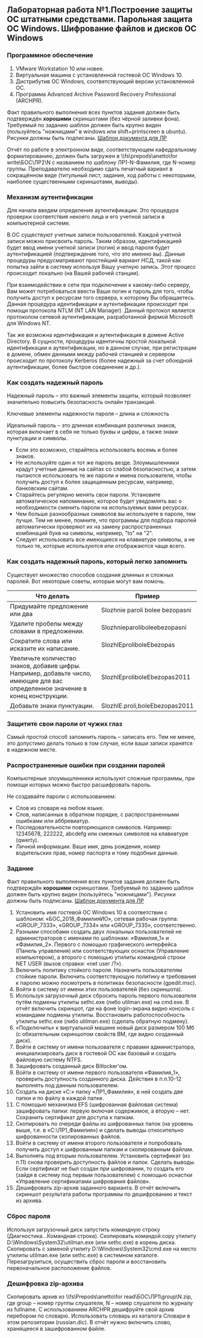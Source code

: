 ## Лабораторная работа №1.Построение защиты ОС штатными средствами. Парольная защита ОС Windows. Шифрование файлов и дисков ОС Windows

### Программное обеспечение
1.	VMware Workstation 10 или новее.
2.	Виртуальная машина с установленной гостевой ОС Windows 10.
3.	Дистрибутив ОС Windows, соответствующий версии установленной ОС.
4.	Программа Advanced Archive Password Recovery Professional (ARCHPR).

Факт правильного выполнения всех пунктов задания должен быть подтверждён **хорошими** скриншотами (без чёрной заливки фона). Требуемый по заданию шаблон должен быть крупно виден (пользуйтесь "ножницами" в windows или shift+printscreen в ubuntu). Рисунки должны быть подписаны. [Шаблон документа для ЛР](http://gitlab/anetto/wiki/wikis/%D1%88%D0%B0%D0%B1%D0%BB%D0%BE%D0%BD-%D0%B4%D0%BE%D0%BA%D1%83%D0%BC%D0%B5%D0%BD%D1%82%D0%BE%D0%B2)

Отчёт по работе в электронном виде, соответствующем кафедральному форматированию, должен быть загружен в \\\\fs\\prepods\\anetto\\for write\\БОС\\ЛР2\\N с названием по шаблону ЛР1-N-Фамилия, где N-номер группы. Преподавателю необходимо сдать печатный вариант в сокращённом виде (титульный лист, задание, ход работы с некоторыми, наиболее существенными скриншотами, выводы).

 

### Механизм аутентификации
Для начала введем определение аутентификации. Это процедура проверки соответствия некоего лица и его учетной записи в компьютерной системе.

В ОС существуют учетные записи пользователей. Каждой учетной записи можно присвоить пароль. Таким образом, идентификацией будет ввод имени учетной записи (логин) и ввод пароля будет аутентификацией (подтверждение того, что это именно вы). Данные процедуры предусматривают простейший вариант НСД, такой как попытка зайти в систему используя Вашу учетную запись. Этот процесс происходит локально (на Вашей рабочей станции).

При взаимодействии в сети при подключении к какому-либо серверу, Вам может потребоваться ввести Ваши логин и пароль для того, чтобы получить доступ к ресурсам того сервера, к которому Вы обращаетесь. Данная процедура идентификации и аутентификации происходит при помощи протокола NTLM (NT LAN Manager). Данный протокол является протоколом сетевой аутентификации, разработанной фирмой Microsoft для Windows NT.

Так же возможна идентификация и аутентификация в домене Active Directory. В сущности, процедуры идентичны простой локальной идентификации и аутентификации, но в данном случае, при регистрации в домене, обмен данными между рабочей станцией и сервером происходит по протоколу Kerberos (более надежный за счет обоюдной аутентификации, более быстрое соединение и др.).

### Как создать надежный пароль
Надежный пароль – это важный элементы защиты, который позволяет значительно повысить безопасность онлайн транзакций.

Ключевые элементы надежности пароля – длина и сложность

Идеальный пароль – это длинная комбинация различных знаков, которая включает в себя не только буквы и цифры, а также знаки пунктуации и символы.
* Если это возможно, старайтесь использовать восемь и более знаков.
* Не используйте один и тот же пароль везде. Злоумышленники крадут учетные данные на сайтах со слабой безопасностью, а затем пытаются использовать те же пароли и имена пользователя, чтобы получить доступ к более защищенным ресурсам, например, банковским сайтам.
* Старайтесь регулярно менять свои пароли. Установите автоматическое напоминание, которое будет уведомлять вас о необходимости сменить пароли на используемых вами ресурсах.
* Чем больше разнообразных символов вы используете в пароле, тем лучше. Тем не менее, помните, что программы для подбора паролей автоматически проверяют их на замену распространенных комбинаций букв на символы, например, "to" на "2".
* Следует использовать все имеющиеся на клавиатуре символы, а не только те, которые используются или отображаются чаще всего.

### Как создать надежный пароль, который легко запомнить
Существует множество способов создания длинных и сложных паролей. Вот некоторые советы, которые могут вам помочь.

|Что делать |	Пример |
|---------|---------|
|Придумайте предложение или два	|Slozhnie paroli bolee bezopasni|
|Удалите пробелы между словами в предложении.|	Slozhnieparoliboleebezopasni|
|Сократите слова или исказите их написание.|	SlozhIEproliboleEbezopas|
|Увеличьте количество знаков, добавив цифры. Например, добавьте число, имеющее для вас определенное значение в конец конструкции.|	SlozhIEproliboleEbezopas2011|
|Добавьте знаки пунктуации.	|SlozhIE.proli,boleEbezopas2011|


### Защитите свои пароли от чужих глаз
Самый простой способ запомнить пароль – записать его. Тем не менее, это допустимо делать только в том случае, если ваши записи хранятся в надежном месте.

### Распространенные ошибки при создании паролей
Компьютерные злоумышленники используют сложные программы, при помощи которых можно быстро расшифровать пароль.

Не создавайте пароли с использованием:
* Слов из словаря на любом языке.
* Слов, написанных в обратном порядке, с распространенными ошибками или аббревиатур.
* Последовательности повторяющихся символов. Например: 12345678, 222222, abcdefg или смежных символов на клавиатуре (qwerty).
* Личной информации. Ваше имя, день рождения, номер водительских прав, номер паспорта и тому подобные данные.


### Задание
Факт правильного выполнения всех пунктов задания должен быть подтверждён **хорошими** скриншотами. Требуемый по заданию шаблон должен быть крупно виден (пользуйтесь "ножницами"). Рисунки должны быть подписаны. [Шаблон документа для ЛР](http://gitlab/anetto/wiki/wikis/%D1%88%D0%B0%D0%B1%D0%BB%D0%BE%D0%BD-%D0%B4%D0%BE%D0%BA%D1%83%D0%BC%D0%B5%D0%BD%D1%82%D0%BE%D0%B2)

1.	Установить имя гостевой ОС Windows 10 в соответствии с шаблоном: «БОС\_2018\_ФамилияИО», сетевая рабочая группа: «GROUP\_7333», «GROUP\_7334» или «GROUP\_7335», соответственно.
2.	Разными способами создать двух локальных пользователей не администраторов с именами по шаблонам: «Фамилия\_1» и «Фамилия\_2». Первого с помощью графического интерфейса (Панель управления) или соответствующих оснасток (Управление компьютером), а второго с помощью утилиты командной строки NET USER (вызов справки: «net user /?»).
3.	Включить политику стойкого пароля. Назначить пользователям стойкие пароли. Включить соответствующую политику и требования к паролю можно посмотреть в политиках безопасности (gpedit.msc).
4.	Войти в систему от имени этих пользователей (без скриншота).
5.	Используя загрузочный диск сбросить пароль первого пользователя путём подмены утилиты sethc.exe (либо utilman.exe) на cmd.exe. В отчёт включить скриншот, где на фоне login-экрана видно консоль с командами подмены утилиты. Восстановить работоспособность утилиты sethc.exe (либо utilman.exe) (сделать обратную подмену).
6.	«Подключить» к виртуальной машине новый диск размером 100 Мб (с обязательным скриншотом свойств ВМ, где видно созданный диск).
7.	Войти в систему от имени пользователя с правами администратора, инициализировать диск в гостевой ОС как базовый и создать файловую систему NTFS.
8.	Зашифровать созданный диск Bitlocker’ом.
9.	Войти в систему от имени первого пользователя «Фамилия_1», проверить доступность созданного диска. Действия в п.п.10-12 выполнять под данным пользователем.
10.	Создать на диске «С:» папку «ЛР1_Фамилия», в ней создать две папки и по файлу в каждой папке.
11.	С помощью механизма EFS (шифрованная файловая система) зашифровать папки: первую включая содержимое, а вторую – нет. Сохранить сертификат для доступа к папкам.
12.	Скопировать по очереди файлы из шифрованных папок (на уровень выше, т.е. в «C:\ЛР1_Фамилия») и сделать выводы относительно шифрованности скопированных файлов.
13.	Войти в систему от имени второго пользователя и попробовать получить доступ к шифрованным папкам и скопированным файлам.
14.	Выполнять под вторым пользователем. Установить сертификат (из п.11) снова проверить доступность файлов и папок. Сделать выводы. Если сертификат не был создан при шифровании, то создать его (зайдя в систему под первым пользователем) с помощью оснастки «Управление сертификатами шифрования файлов».
15.	Дешифровать zip-архив заданного варианта. В отчёт включить скриншот результата работы программы по дешифрованию и текст из архива.

### Сброс пароля
Используя загрузочный диск запустить командную строку (Диагностика…Командная строка). Скопировать командой copy утилиту  D:\Windows\System32\utilman.exe (или sethc.exe) в корень диска. Скопировать с заменой утилиту D:\Windows\System32\cmd.exe на место утилиты utilman.exe (или sethc.exe) в системном каталоге. Перезагрузиться, осуществить сброс пароля и восстановить первоначальное расположение файлов.
### Дешифровка zip-архива
Скопировать архив из \\\\fs\\Prepods\\anetto\\for read\\БОС\\ЛР1\\group\\N.zip, где group – номер группы слушателя, N – номер слушателя по журналу из fullname. С использованием ARCHPR дешифруйте свой архив перебором по словарю. Использовать словарь из каталога Словари в этом репозитории (russian.dic).
В отчёт нужно включить слово, хранящееся в зашифрованном файле.

